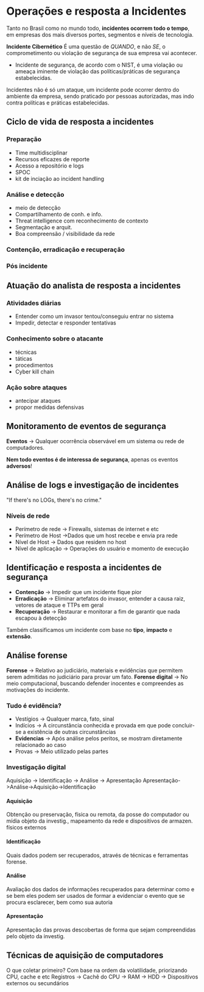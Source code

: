 
# Operações e resposta a Incidentes

Tanto no Brasil como no mundo todo, **incidentes ocorrem todo o tempo**, em empresas dos mais diversos portes, segmentos e níveis de tecnologia.

**Incidente Cibernético** É uma questão de *QUANDO*, e não *SE*, o comprometimento ou violação de segurança de sua empresa vai acontecer.

- Incidente de segurança, de acordo com o NIST, é uma violação ou ameaça iminente de violação das políticas/práticas de segurança estabelecidas.

Incidentes não é só um ataque, um incidente pode ocorrer dentro do ambiente da empresa, sendo praticado por pessoas autorizadas, mas indo contra políticas e práticas estabelecidas.

## Ciclo de vida de resposta a incidentes

### Preparação

- Time multidisciplinar
- Recursos eficazes de reporte
- Acesso a repositório e logs
- SPOC
- kit de inciação ao incident handling
### Análise e detecção 

- meio de detecção
- Compartilhamento de conh. e info.
- Threat intelligence com reconhecimento de contexto
- Segmentação e arquit.
- Boa compreensão / visibilidade da rede

### Contenção, erradicação e recuperação

### Pós incidente

## Atuação do analista de resposta a incidentes

### Atividades diárias
- Entender como um invasor tentou/conseguiu entrar no sistema
- Impedir, detectar e responder tentativas

### Conhecimento sobre o atacante

- técnicas
- táticas
- procedimentos
- Cyber kill chain

### Ação sobre ataques

- antecipar ataques
- propor medidas defensivas

## Monitoramento de eventos de segurança

**Eventos** -> Qualquer ocorrência observável em um sistema ou rede de computadores.

**Nem todo eventos é de interessa de segurança**, apenas os eventos **adversos**!

## Análise de logs e investigação de incidentes

"If there's no LOGs, there's no crime."

### Níveis de rede

- Perímetro de rede -> Firewalls, sistemas de internet e etc
- Perímetro de Host ->Dados que um host recebe e envia pra rede
- Nível de Host -> Dados que residem no host
- Nível de aplicação -> Operações do usuário e momento de execução

## Identificação e resposta a incidentes de segurança

- **Contenção** -> Impedir que um incidente fique pior
- **Erradicação** -> Eliminar artefatos do invasor, entender a causa raiz, vetores de ataque e TTPs em geral
- **Recuperação** -> Restaurar e monitorar a fim de garantir que nada escapou à detecção

Também classificamos um incidente com base no **tipo**, **impacto** e **extensão**.

## Análise forense

**Forense** -> Relativo ao judiciário, materiais e evidências que permitem serem admitidas no judiciário para provar um fato.
**Forense digital** -> No meio computacional, buscando defender inocentes e compreendes as motivações do incidente.

### Tudo é evidência?

- Vestígios -> Qualquer marca, fato, sinal
- Indícios -> A circunstância conhecida e provada em que pode concluir-se a existência de outras circunstâncias
- **Evidencias** -> Após análise pelos peritos, se mostram diretamente relacionado ao caso
- Provas -> Meio utilizado pelas partes

### Investigação digital

Aquisição -> Identificação -> Análise -> Apresentação
Apresentação->Análise->Aquisição->Identificação


#### Aquisição
Obtenção ou preservação, física ou remota, da posse do computador ou mídia objeto da investig., mapeamento da rede e dispositivos de armazen. físicos externos

#### Identificação
Quais dados podem ser recuperados, através de técnicas e ferramentas forense.

#### Análise
Avaliação dos dados de informações recuperados para determinar como e se bem eles podem ser usados de formar a evidenciar o evento que se procura esclarecer, bem como sua autoria

#### Apresentação
Apresentação das provas descobertas de forma que sejam compreendidas pelo objeto da investig.

## Técnicas de aquisição de computadores

O que coletar primeiro? Com base na ordem da volatilidade, priorizando CPU, cache e etc
Registros -> Cachê do CPU -> RAM -> HDD -> Dispositivos externos ou secundários